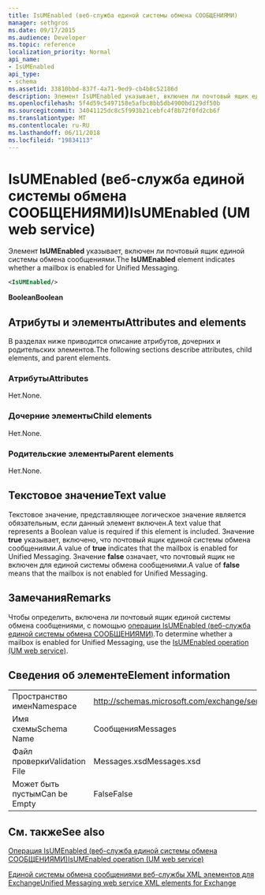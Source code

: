 ```yaml
---
title: IsUMEnabled (веб-служба единой системы обмена СООБЩЕНИЯМИ)
manager: sethgros
ms.date: 09/17/2015
ms.audience: Developer
ms.topic: reference
localization_priority: Normal
api_name:
- IsUMEnabled
api_type:
- schema
ms.assetid: 33810bbd-837f-4a71-9ed9-cb4b8c52186d
description: Элемент IsUMEnabled указывает, включен ли почтовый ящик единой системы обмена сообщениями.
ms.openlocfilehash: 5f4d59c5497158e5afbc8bb5db4900bd129df50b
ms.sourcegitcommit: 34041125dc8c5f993b21cebfc4f8b72f0fd2cb6f
ms.translationtype: MT
ms.contentlocale: ru-RU
ms.lasthandoff: 06/11/2018
ms.locfileid: "19834113"
---
```

# <a name="isumenabled-um-web-service"></a><span data-ttu-id="0d06c-103">IsUMEnabled (веб-служба единой системы обмена СООБЩЕНИЯМИ)</span><span class="sxs-lookup"><span data-stu-id="0d06c-103">IsUMEnabled (UM web service)</span></span>

<span data-ttu-id="0d06c-104">Элемент **IsUMEnabled** указывает, включен ли почтовый ящик единой системы обмена сообщениями.</span><span class="sxs-lookup"><span data-stu-id="0d06c-104">The **IsUMEnabled** element indicates whether a mailbox is enabled for Unified Messaging.</span></span> 
  
```xml
<IsUMEnabled/>
```

 <span data-ttu-id="0d06c-105">**Boolean**</span><span class="sxs-lookup"><span data-stu-id="0d06c-105">**Boolean**</span></span>
## <a name="attributes-and-elements"></a><span data-ttu-id="0d06c-106">Атрибуты и элементы</span><span class="sxs-lookup"><span data-stu-id="0d06c-106">Attributes and elements</span></span>

<span data-ttu-id="0d06c-107">В разделах ниже приводится описание атрибутов, дочерних и родительских элементов.</span><span class="sxs-lookup"><span data-stu-id="0d06c-107">The following sections describe attributes, child elements, and parent elements.</span></span>
  
### <a name="attributes"></a><span data-ttu-id="0d06c-108">Атрибуты</span><span class="sxs-lookup"><span data-stu-id="0d06c-108">Attributes</span></span>

<span data-ttu-id="0d06c-109">Нет.</span><span class="sxs-lookup"><span data-stu-id="0d06c-109">None.</span></span>
  
### <a name="child-elements"></a><span data-ttu-id="0d06c-110">Дочерние элементы</span><span class="sxs-lookup"><span data-stu-id="0d06c-110">Child elements</span></span>

<span data-ttu-id="0d06c-111">Нет.</span><span class="sxs-lookup"><span data-stu-id="0d06c-111">None.</span></span>
  
### <a name="parent-elements"></a><span data-ttu-id="0d06c-112">Родительские элементы</span><span class="sxs-lookup"><span data-stu-id="0d06c-112">Parent elements</span></span>

<span data-ttu-id="0d06c-113">Нет.</span><span class="sxs-lookup"><span data-stu-id="0d06c-113">None.</span></span>
  
## <a name="text-value"></a><span data-ttu-id="0d06c-114">Текстовое значение</span><span class="sxs-lookup"><span data-stu-id="0d06c-114">Text value</span></span>

<span data-ttu-id="0d06c-115">Текстовое значение, представляющее логическое значение является обязательным, если данный элемент включен.</span><span class="sxs-lookup"><span data-stu-id="0d06c-115">A text value that represents a Boolean value is required if this element is included.</span></span> <span data-ttu-id="0d06c-116">Значение **true** указывает, включено, что почтовый ящик единой системы обмена сообщениями.</span><span class="sxs-lookup"><span data-stu-id="0d06c-116">A value of **true** indicates that the mailbox is enabled for Unified Messaging.</span></span> <span data-ttu-id="0d06c-117">Значение **false** означает, что почтовый ящик не включен для единой системы обмена сообщениями.</span><span class="sxs-lookup"><span data-stu-id="0d06c-117">A value of **false** means that the mailbox is not enabled for Unified Messaging.</span></span> 
  
## <a name="remarks"></a><span data-ttu-id="0d06c-118">Замечания</span><span class="sxs-lookup"><span data-stu-id="0d06c-118">Remarks</span></span>

<span data-ttu-id="0d06c-119">Чтобы определить, включена ли почтовый ящик единой системы обмена сообщениями, с помощью [операции IsUMEnabled (веб-служба единой системы обмена СООБЩЕНИЯМИ)](isumenabled-operation-um-web-service.md).</span><span class="sxs-lookup"><span data-stu-id="0d06c-119">To determine whether a mailbox is enabled for Unified Messaging, use the [IsUMEnabled operation (UM web service)](isumenabled-operation-um-web-service.md).</span></span>
  
## <a name="element-information"></a><span data-ttu-id="0d06c-120">Сведения об элементе</span><span class="sxs-lookup"><span data-stu-id="0d06c-120">Element information</span></span>

|||
|:-----|:-----|
|<span data-ttu-id="0d06c-121">Пространство имен</span><span class="sxs-lookup"><span data-stu-id="0d06c-121">Namespace</span></span>  <br/> |http://schemas.microsoft.com/exchange/services/2006/messages  <br/> |
|<span data-ttu-id="0d06c-122">Имя схемы</span><span class="sxs-lookup"><span data-stu-id="0d06c-122">Schema Name</span></span>  <br/> |<span data-ttu-id="0d06c-123">Сообщения</span><span class="sxs-lookup"><span data-stu-id="0d06c-123">Messages</span></span>  <br/> |
|<span data-ttu-id="0d06c-124">Файл проверки</span><span class="sxs-lookup"><span data-stu-id="0d06c-124">Validation File</span></span>  <br/> |<span data-ttu-id="0d06c-125">Messages.xsd</span><span class="sxs-lookup"><span data-stu-id="0d06c-125">Messages.xsd</span></span>  <br/> |
|<span data-ttu-id="0d06c-126">Может быть пустым</span><span class="sxs-lookup"><span data-stu-id="0d06c-126">Can be Empty</span></span>  <br/> |<span data-ttu-id="0d06c-127">False</span><span class="sxs-lookup"><span data-stu-id="0d06c-127">False</span></span>  <br/> |
   
## <a name="see-also"></a><span data-ttu-id="0d06c-128">См. также</span><span class="sxs-lookup"><span data-stu-id="0d06c-128">See also</span></span>



[<span data-ttu-id="0d06c-129">Операция IsUMEnabled (веб-служба единой системы обмена СООБЩЕНИЯМИ)</span><span class="sxs-lookup"><span data-stu-id="0d06c-129">IsUMEnabled operation (UM web service)</span></span>](isumenabled-operation-um-web-service.md)


[<span data-ttu-id="0d06c-130">Единой системы обмена сообщениями веб-службы XML элементов для Exchange</span><span class="sxs-lookup"><span data-stu-id="0d06c-130">Unified Messaging web service XML elements for Exchange</span></span>](unified-messaging-web-service-xml-elements-for-exchange.md)

